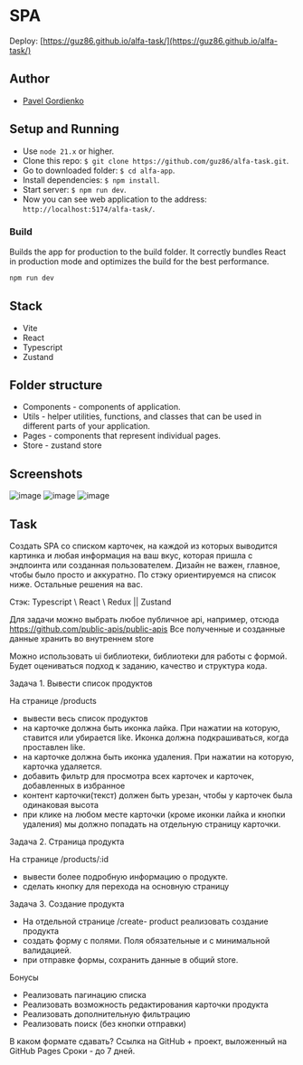 # SPA
 
Deploy: [https://guz86.github.io/alfa-task/](https://guz86.github.io/alfa-task/)

## Author

- [Pavel Gordienko](https://github.com/guz86)

## Setup and Running

- Use `node 21.x` or higher.
- Clone this repo: `$ git clone https://github.com/guz86/alfa-task.git`.
- Go to downloaded folder: `$ cd alfa-app`.
- Install dependencies: `$ npm install`.
- Start server: `$ npm run dev`.
- Now you can see web application to the address: `http://localhost:5174/alfa-task/`.

### Build

Builds the app for production to the build folder. It correctly bundles React in production mode and optimizes the build for the best performance.

```bash
npm run dev
```

## Stack
- Vite
- React
- Typescript
- Zustand

## Folder structure

- Components - components of application.
- Utils - helper utilities, functions, and classes that can be used in different parts of your application.
- Pages - components that represent individual pages.
- Store - zustand store

## Screenshots
![image](https://github.com/user-attachments/assets/7d369a0e-ac3e-4e7b-8bc3-15afe2a9a19a)
![image](https://github.com/user-attachments/assets/a0476981-0ffc-4a74-ac1a-878c1500e73a)
![image](https://github.com/user-attachments/assets/9f9bcd76-c3c2-4a86-968f-ffd06f37af02)


## Task

Создать SPA со списком карточек, на каждой из которых выводится картинка и любая информация на ваш вкус, которая пришла с эндпоинта или созданная пользователем. 
Дизайн не важен, главное, чтобы было просто и аккуратно. По стэку ориентируемся на список ниже. Остальные решения на вас. 

Стэк: Typescript \ React \ Redux || Zustand

Для задачи можно выбрать любое публичное api, например, отсюда https://github.com/public-apis/public-apis Все полученные и созданные данные хранить во внутреннем store

Можно использовать ui библиотеки, библиотеки для работы с формой. 
Будет оцениваться подход к заданию, качество и структура кода.

Задача 1. Вывести список продуктов

На странице /products 
- вывести весь список продуктов
- на карточке должна быть иконка лайка. При нажатии на которую, ставится или убирается like. Иконка должна подкрашиваться, когда проставлен like. 
- на карточке должна быть иконка удаления. При нажатии на которую, карточка удаляется.
- добавить фильтр для просмотра всех карточек и карточек, добавленных в избранное
- контент карточки(текст) должен быть урезан, чтобы у карточек была одинаковая высота
- при клике на любом месте карточки (кроме иконки лайка и кнопки удаления) мы должно попадать на отдельную страницу карточки.

Задача 2. Страница продукта

На странице /products/:id 
- вывести более подробную информацию о продукте. 
- сделать кнопку для перехода на основную страницу

Задача 3. Создание продукта

- На отдельной странице /create- product реализовать создание продукта
- создать форму с полями. Поля обязательные и с минимальной валидацией.
- при отправке формы, сохранить данные в общий store.

Бонусы

- Реализовать пагинацию списка
- Реализовать возможность редактирования карточки продукта
- Реализовать дополнительную фильтрацию
- Реализовать поиск (без кнопки отправки) 

В каком формате сдавать?
Ссылка на GitHub + проект, выложенный на GitHub Pages
Сроки - до 7 дней.
